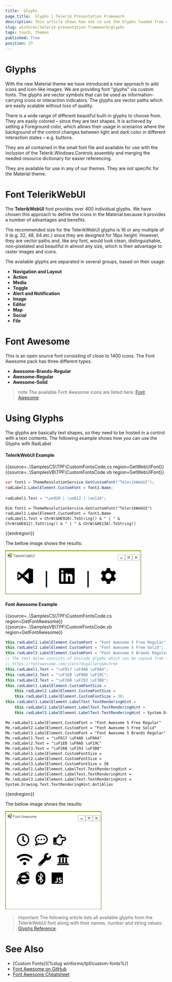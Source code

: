 ```yaml
---
title:  Glyphs
page_title:  Glyphs | Telerik Presentation Framework
description: This article shows how one ca use the Glyphs loaded from custom fonts. 
slug: winforms/telerik-presentation-framework/glyphs
tags: touch, themes
published: True
position: 27
---
```


# Glyphs

With the new Material theme we have introduced a new approach to add icons and icon-like images. We are providing font "glyphs" via custom fonts. The glyphs are vector symbols that can be used as information-carrying icons or interaction indicators. The glyphs are vector paths which are easily scalable without loss of quality.

There is a wide range of different beautiful built-in glyphs to choose from. They are easily colored – since they are text shapes. It is achieved by setting a Foreground color, which allows their usage in scenarios where the background of the control changes between light and dark color in different interaction states – e.g. buttons.

They are all contained in the small font file and available for use with the inclusion of the Telerik.Windows.Controls assembly and merging the needed resource dictionary for easier referencing.

They are available for use in any of our themes. They are not specific for the Material theme.

# Font TelerikWebUI 

The **TelerikWebUI** font provides over 400 individual glyphs. We have chosen this approach to define the icons in the Material because it provides a number of advantages and benefits.

The recommended size for the TelerikWebUI glyphs is 16 or any multiple of it (e.g. 32, 48, 64 etc.) since they are designed for 16px height. However, they are vector paths and, like any font, would look clean, distinguishable, non-pixelated and beautiful in almost any size, which is their advantage to raster images and icons.

The available glyphs are separated in several groups, based on their usage:

* __Navigation and Layout__
* __Action__
* __Media__
* __Toggle__
* __Alert and Notification__
* __Image__
* __Editor__
* __Map__
* __Social__
* __File__

# Font Awesome 

This is an open source font consisting of close to 1400 icons. The Font Awesome pack has three different types.

* __Awesome-Brands-Regular__
* __Awesome-Regular__
* __Awesome-Solid__

>note The available Font Awesome icons are listed here: [Font Awesome](https://fontawesome.com/icons?d=gallery&m=free) 

# Using Glyphs

The glyphs are basically text shapes, so they need to be hosted in a control with a text contents. The following example shows how you can use the Glyphs with RadLabel

#### TelerikWebUI Example

{{source=..\SamplesCS\TPF\CustomFontsCode.cs region=GetWebUIFont}} 
{{source=..\SamplesVB\TPF\CustomFontsCode.vb region=GetWebUIFont}}
````C#
var font1 = ThemeResolutionService.GetCustomFont("TelerikWebUI");
radLabel1.LabelElement.CustomFont = font1.Name;
           
radLabel1.Text = "\ue920 | \ue812 | \ue13A";

````
````VB.NET
Dim font1 = ThemeResolutionService.GetCustomFont("TelerikWebUI")
radLabel1.LabelElement.CustomFont = font1.Name
radLabel1.Text = ChrW(&HE920).ToString() & " | " & ChrW(&HE812).ToString() & " | " & ChrW(&HE13A).ToString()

````



{{endregion}} 

The bellow image shows the results:

![tpf-glyphs001](images/tpf-glyphs001.png)    

#### Font Awesome Example

{{source=..\SamplesCS\TPF\CustomFontsCode.cs region=GetFontAwesome}} 
{{source=..\SamplesVB\TPF\CustomFontsCode.vb region=GetFontAwesome}}
````C#
this.radLabel1.LabelElement.CustomFont = "Font Awesome 5 Free Regular";
this.radLabel2.LabelElement.CustomFont = "Font Awesome 5 Free Solid";
this.radLabel3.LabelElement.CustomFont = "Font Awesome 5 Brands Regular";
// The text below consists of Unicode glyphs which can be copied from the Font Awesome website:
// https://fontawesome.com/icons?d=gallery&m=free
this.radLabel1.Text = "\uF017 \uF4AD \uF0A4";
this.radLabel2.Text = "\uF1EB \uF0AD \uF19C";
this.radLabel3.Text = "\uF26B \uF293 \uF3B8";
this.radLabel1.LabelElement.CustomFontSize =
    this.radLabel2.LabelElement.CustomFontSize =
    this.radLabel3.LabelElement.CustomFontSize = 30;
this.radLabel1.LabelElement.LabelText.TextRenderingHint =
    this.radLabel2.LabelElement.LabelText.TextRenderingHint =
    this.radLabel3.LabelElement.LabelText.TextRenderingHint = System.Drawing.Text.TextRenderingHint.AntiAlias;

````
````VB.NET
Me.radLabel1.LabelElement.CustomFont = "Font Awesome 5 Free Regular"
Me.radLabel2.LabelElement.CustomFont = "Font Awesome 5 Free Solid"
Me.radLabel3.LabelElement.CustomFont = "Font Awesome 5 Brands Regular"
Me.radLabel1.Text = "\uF017 \uF4AD \uF0A4"
Me.radLabel2.Text = "\uF1EB \uF0AD \uF19C"
Me.radLabel3.Text = "\uF26B \uF293 \uF3B8"
Me.radLabel1.LabelElement.CustomFontSize = Me.radLabel2.LabelElement.CustomFontSize = Me.radLabel3.LabelElement.CustomFontSize = 30
Me.radLabel1.LabelElement.LabelText.TextRenderingHint = Me.radLabel2.LabelElement.LabelText.TextRenderingHint = Me.radLabel3.LabelElement.LabelText.TextRenderingHint = System.Drawing.Text.TextRenderingHint.AntiAlias

````



{{endregion}} 

The bellow image shows the results:

![tpf-glyphs002](images/tpf-glyphs002.png)    

>important The following article lists all available glyphs from the TelerikWebUI font along with their names, number and string values: [Glyphs Reference](http://docs.telerik.com/devtools/wpf/styling-and-appearance/glyphs/common-styles-appearance-glyphs-reference-sheet).

# See Also

* [Custom Fonts]({%slug winforms/tpf/custom-fonts%})
* [Font Awesome on GitHub](https://github.com/FortAwesome/Font-Awesome)
* [Font Awesome Cheatsheet](https://fontawesome.com/cheatsheet)
